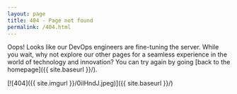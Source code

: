 ```yaml
---
layout: page
title: 404 - Page not found
permalink: /404.html
---
```


Oops! Looks like our DevOps engineers are fine-tuning the server. While you wait, why not explore our other pages for a seamless experience in the world of technology and innovation? You can try again by going [back to the homepage]({{ site.baseurl }}/).

[![404]({{ site.imgurl }}/0iIHndJ.jpeg)]({{ site.baseurl }}/)
